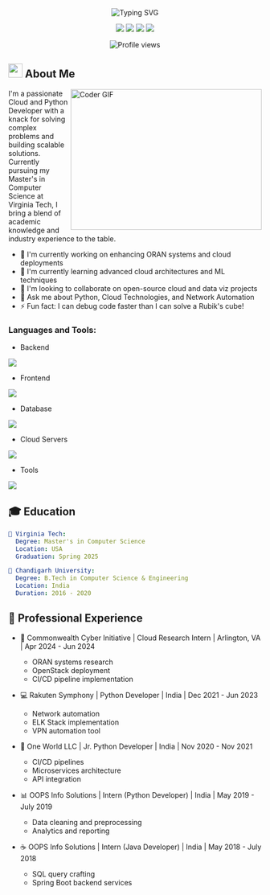 <div align="center">
  <img src="https://readme-typing-svg.herokuapp.com?font=Fira+Code&size=27&duration=3000&pause=1000&color=00F7FF&center=true&vCenter=true&width=435&lines=Hi%2C+I'm+Abhimanyu+Bhagwati;Cloud+%26+Python+Developer;Open+Source+Enthusiast" alt="Typing SVG" />
</div>

<p align="center">
  <a href="https://www.linkedin.com/in/abhimanyubhagwati/"><img src="https://img.shields.io/badge/-LinkedIn-0077B5?style=for-the-badge&logo=Linkedin&logoColor=white"/></a>
  <a href="https://www.realabhi.tech"><img src="https://img.shields.io/badge/-Website-FF7139?style=for-the-badge&logo=Firefox-Browser&logoColor=white"/></a>
  <a href="mailto:abhimanyu@vt.edu"><img src="https://img.shields.io/badge/-Email-D14836?style=for-the-badge&logo=Gmail&logoColor=white"/></a>
  <a href="https://github.com/AbhimanyuBhagwati"><img src="https://img.shields.io/badge/-GitHub-181717?style=for-the-badge&logo=GitHub&logoColor=white"/></a>
</p>

<p align="center">
  <img src="https://komarev.com/ghpvc/?username=AbhimanyuBhagwati&color=blueviolet&style=flat-square&label=Profile+Views" alt="Profile views"/>
</p>

## <img src="https://media.giphy.com/media/hvRJCLFzcasrR4ia7z/giphy.gif" width="28"> About Me

<img align="right" src="https://media.giphy.com/media/SWoSkN6DxTszqIKEqv/giphy.gif" alt="Coder GIF" width="380" height="280">

I'm a passionate Cloud and Python Developer with a knack for solving complex problems and building scalable solutions. Currently pursuing my Master's in Computer Science at Virginia Tech, I bring a blend of academic knowledge and industry experience to the table.

- 🔭 I'm currently working on enhancing ORAN systems and cloud deployments
- 🌱 I'm currently learning advanced cloud architectures and ML techniques
- 👯 I'm looking to collaborate on open-source cloud and data viz projects
- 💬 Ask me about Python, Cloud Technologies, and Network Automation
- ⚡ Fun fact: I can debug code faster than I can solve a Rubik's cube!

<h3 align="left">Languages and Tools:</h3>

- Backend
<p align="left">
  <a href="https://skillicons.dev">
    <img src="https://skillicons.dev/icons?i=php,laravel,java,nodejs,py,spring,flask,fastapi,express,nestjs" />
  </a>
</p>

- Frontend
<p align="left">
  <a href="https://skillicons.dev">
    <img src="https://skillicons.dev/icons?i=ts,js,react,nextjs,redux,tailwind,materialui" />
  </a>
</p>

- Database
<p align="left">
  <a href="https://skillicons.dev">
    <img src="https://skillicons.dev/icons?i=mongodb,mysql,postgresql" />
  </a>
</p>

- Cloud Servers
<p align="left">
  <a href="https://skillicons.dev">
    <img src="https://skillicons.dev/icons?i=azure,aws,gcp,firebase,cloudflare" />
  </a>
</p>

- Tools
<p align="left">
  <a href="https://skillicons.dev">
    <img src="https://skillicons.dev/icons?i=git,github,docker,figma,xd,idea,vscode,postman,linux" />
  </a>
</p>


## 🎓 Education

```yaml
🏫 Virginia Tech:
  Degree: Master's in Computer Science
  Location: USA
  Graduation: Spring 2025

🏫 Chandigarh University:
  Degree: B.Tech in Computer Science & Engineering
  Location: India
  Duration: 2016 - 2020
```
## 💼 Professional Experience

- 🔬 Commonwealth Cyber Initiative | Cloud Research Intern | Arlington, VA | Apr 2024 - Jun 2024
  - ORAN systems research
  - OpenStack deployment
  - CI/CD pipeline implementation

- 💻 Rakuten Symphony | Python Developer | India | Dec 2021 - Jun 2023
  - Network automation
  - ELK Stack implementation
  - VPN automation tool

- 🐍 One World LLC | Jr. Python Developer | India | Nov 2020 - Nov 2021
  - CI/CD pipelines
  - Microservices architecture
  - API integration

- 📊 OOPS Info Solutions | Intern (Python Developer) | India | May 2019 - July 2019
  - Data cleaning and preprocessing
  - Analytics and reporting

- ☕ OOPS Info Solutions | Intern (Java Developer) | India | May 2018 - July 2018
  - SQL query crafting
  - Spring Boot backend services

